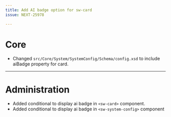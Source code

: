 ```yaml
---
title: Add AI badge option for sw-card
issue: NEXT-25978

---
```

# Core
* Changed `src/Core/System/SystemConfig/Schema/config.xsd` to include aiBadge property for card.
___
# Administration
* Added conditional to display ai badge in `<sw-card>` component.
* Added conditional to display ai badge in `<sw-system-config>` component

